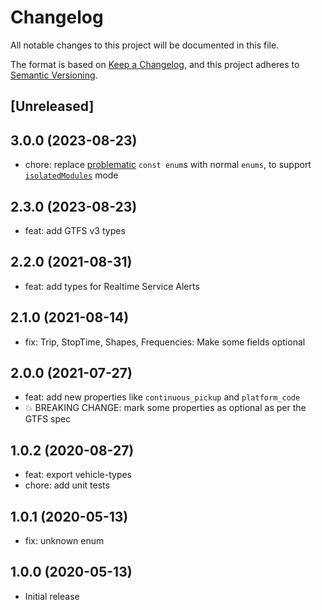 # Changelog

All notable changes to this project will be documented in this file.

The format is based on [Keep a Changelog](https://keepachangelog.com/en/1.0.0/),
and this project adheres to [Semantic Versioning](https://semver.org/spec/v2.0.0.html).

## [Unreleased]

## 3.0.0 (2023-08-23)

- chore: replace [problematic](https://www.typescriptlang.org/docs/handbook/enums.html#const-enum-pitfalls) `const enum`s with normal `enums`, to support [`isolatedModules`](https://typescriptlang.org/tsconfig#isolatedModules) mode

## 2.3.0 (2023-08-23)

- feat: add GTFS v3 types

## 2.2.0 (2021-08-31)

- feat: add types for Realtime Service Alerts

## 2.1.0 (2021-08-14)

- fix: Trip, StopTime, Shapes, Frequencies: Make some fields optional

## 2.0.0 (2021-07-27)

- feat: add new properties like `continuous_pickup` and `platform_code`
- 💥 BREAKING CHANGE: mark some properties as optional as per the GTFS spec

## 1.0.2 (2020-08-27)

- feat: export vehicle-types
- chore: add unit tests

## 1.0.1 (2020-05-13)

- fix: unknown enum

## 1.0.0 (2020-05-13)

- Initial release
